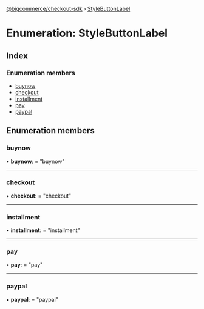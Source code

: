 [@bigcommerce/checkout-sdk](../README.md) › [StyleButtonLabel](stylebuttonlabel.md)

# Enumeration: StyleButtonLabel

## Index

### Enumeration members

* [buynow](stylebuttonlabel.md#buynow)
* [checkout](stylebuttonlabel.md#checkout)
* [installment](stylebuttonlabel.md#installment)
* [pay](stylebuttonlabel.md#pay)
* [paypal](stylebuttonlabel.md#paypal)

## Enumeration members

###  buynow

• **buynow**: = "buynow"

___

###  checkout

• **checkout**: = "checkout"

___

###  installment

• **installment**: = "installment"

___

###  pay

• **pay**: = "pay"

___

###  paypal

• **paypal**: = "paypal"
